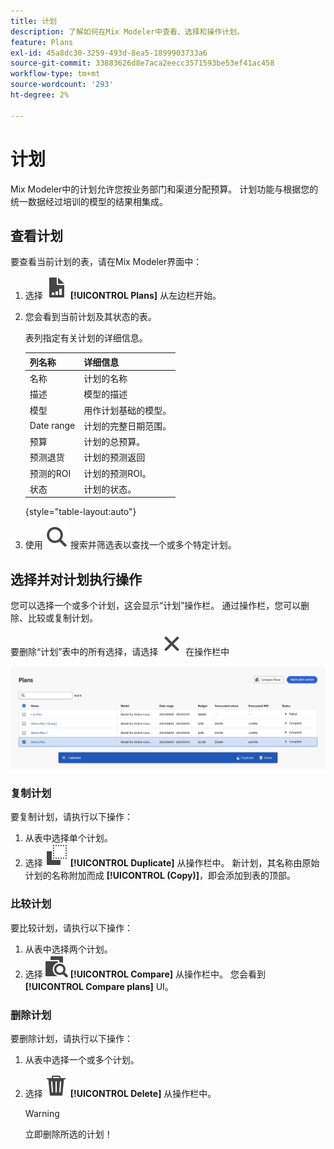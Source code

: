 ```yaml
---
title: 计划
description: 了解如何在Mix Modeler中查看、选择和操作计划。
feature: Plans
exl-id: 45a8dc30-3259-493d-8ea5-1899903733a6
source-git-commit: 33883626d8e7aca2eecc3571593be53ef41ac458
workflow-type: tm+mt
source-wordcount: '293'
ht-degree: 2%

---
```


# 计划

Mix Modeler中的计划允许您按业务部门和渠道分配预算。 计划功能与根据您的统一数据经过培训的模型的结果相集成。


## 查看计划

要查看当前计划的表，请在Mix Modeler界面中：

1. 选择 ![](../assets/icons/FileChart.svg) **[!UICONTROL Plans]** 从左边栏开始。

1. 您会看到当前计划及其状态的表。

   表列指定有关计划的详细信息。

   | 列名称 | 详细信息 |
   |---|---|
   | 名称 | 计划的名称 |
   | 描述 | 模型的描述 |
   | 模型 | 用作计划基础的模型。 |
   | Date range | 计划的完整日期范围。 |
   | 预算 | 计划的总预算。 |
   | 预测退货 | 计划的预测返回 |
   | 预测的ROI | 计划的预测ROI。 |
   | 状态 | 计划的状态。 |

   {style="table-layout:auto"}

1. 使用 ![Search](../assets/icons/Search.svg) 搜索并筛选表以查找一个或多个特定计划。


## 选择并对计划执行操作

您可以选择一个或多个计划，这会显示“计划”操作栏。 通过操作栏，您可以删除、比较或复制计划。

要删除“计划”表中的所有选择，请选择 ![关闭](../assets/icons/Close.svg) 在操作栏中

![计划操作栏](../assets/plans-action-bar.png)

### 复制计划

要复制计划，请执行以下操作：

1. 从表中选择单个计划。
1. 选择 ![复制](../assets/icons/Copy.svg) **[!UICONTROL Duplicate]** 从操作栏中。 新计划，其名称由原始计划的名称附加而成 **[!UICONTROL (Copy)]**，即会添加到表的顶部。

### 比较计划

要比较计划，请执行以下操作：

1. 从表中选择两个计划。
1. 选择 ![比较](../assets/icons/Compare.svg) **[!UICONTROL Compare]** 从操作栏中。 您会看到 **[!UICONTROL Compare plans]** UI。


### 删除计划

要删除计划，请执行以下操作：

1. 从表中选择一个或多个计划。
1. 选择 ![删除](../assets/icons/Delete.svg) **[!UICONTROL Delete]** 从操作栏中。

   >[!WARNING]
   >
   >   立即删除所选的计划！